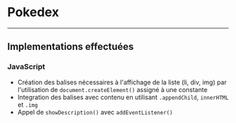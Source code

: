 # Pokedex
----
## Implementations effectuées


### JavaScript

- Création des balises nécessaires à l'affichage de la liste (li, div, img) par l'utilisation de ``` document.createElement() ``` assigné à une constante
- Integration des balises avec contenu en utilisant ```.appendChild```, ```innerHTML``` et ```.img```
- Appel de ```showDescription()``` avec ```addEventListener()```